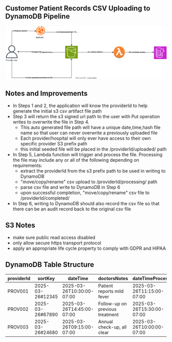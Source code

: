 
## Customer Patient Records CSV Uploading to DynamoDB Pipeline

![s3-upload-lambda](devops-challenge-part1.drawio.svg)

## Notes and Improvements
 - In Steps 1 and 2, the application will know the providerId to help generate the initial s3 csv artifact file path
 - Step 3 will return the s3 signed url path to the user with Put 
 operation writes to overwrite the file in Step 4.
    - This auto generated file path will have a unique date,time,hash file name so that user can never overwrite a previously uploaded file
    - Each provider/hospital will only ever have access to their own specific provider S3 prefix path
    - this initial seeded file will be placed in the /providerId/uploaded/ path
 - In Step 5, Lambda function will trigger and process the file. 
 Processing the file may include any or all of the following depending on requirements:
    - extract the providerId from the s3 prefix path to be used in writing to DynamoDB
    - "move/copy/rename" csv upload to /providerId/processing/ path
    - parse csv file and write to DynamoDB in Step 6
    - upon successful completion, "move/copy/rename" csv file to 
    /providerId/completed/
 - In Step 6, writing to DynamoDB should also record the csv file so that there can be an audit record back to the original csv file 

 ## S3 Notes
 - make sure public read access disabled
 - only allow secure https transport protocol
 - apply an appropriate life cycle property to comply with GDPR and HIPAA 
 
 ## DynamoDB Table Structure

| providerId | sortKey | dateTime | doctorsNotes | dateTimeProcessed | csvFile | firstName | lastName | medicalRecordNumber |
|------------|---------|----------|--------------|-------------------|---------|-----------|----------|---------------------|
| PROV001 | 2025-03-26#12345 | 2025-03-26T10:30:00-07:00 | Patient reports mild fever | 2025-03-26T11:15:00-07:00 | records_20250326.csv | John | Doe | MRN123456 |
| PROV002 | 2025-03-26#67890 | 2025-03-26T14:45:00-07:00 | Follow-up on previous treatment | 2025-03-26T15:30:00-07:00 | records_20250326.csv | Jane | Smith | MRN789012 |
| PROV003 | 2025-03-26#24680 | 2025-03-26T09:15:00-07:00 | Annual check-up, all clear | 2025-03-26T10:00:00-07:00 | records_20250326.csv | Bob | Johnson | MRN345678 |



